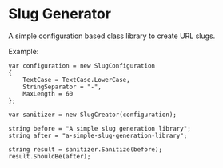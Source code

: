# Slug Generator

A simple configuration based class library to create URL slugs.

Example:

    var configuration = new SlugConfiguration
    {
        TextCase = TextCase.LowerCase,
        StringSeparator = "-",
        MaxLength = 60
    };
    
    var sanitizer = new SlugCreator(configuration);
    
    string before = "A simple slug generation library";
    string after = "a-simple-slug-generation-library";
    
    string result = sanitizer.Sanitize(before);
    result.ShouldBe(after);
